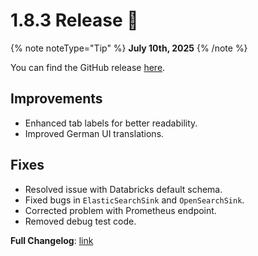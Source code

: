 # 1.8.3 Release 🎉

{% note noteType="Tip" %}
**July 10th, 2025**
{% /note %}

You can find the GitHub release [here](https://github.com/open-metadata/OpenMetadata/releases/tag/1.8.3-release).

## Improvements

- Enhanced tab labels for better readability.
- Improved German UI translations.

## Fixes

- Resolved issue with Databricks default schema.
- Fixed bugs in `ElasticSearchSink` and `OpenSearchSink`.
- Corrected problem with Prometheus endpoint.
- Removed debug test code.

**Full Changelog**: [link](https://github.com/open-metadata/OpenMetadata/compare/1.8.2-release...1.8.3-release)
